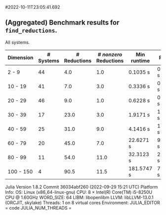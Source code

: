 #2022-10-11T23:05:41.692

## (Aggregated) Benchmark results for `find_reductions`.
All systems.


| Dimension | # Systems | # Reductions | # *nonzero* Reductions | Min runtime | Rutime | Max runtime |
| --------- | --------- | ------------ | ---------------------- |------------ | ------ | ----------- |
| 2 - 9 | 44| 4.0| 1.0| 0.1035 s| 0.0014 s| 0.3022 s|
| 10 - 19 | 41| 7.0| 3.0| 0.3336 s| 0.0147 s| 1.0809 s|
| 20 - 29 | 46| 9.0| 1.0| 0.6228 s| 0.0888 s| 1.6422 s|
| 30 - 39 | 17| 23.0| 3.0| 1.9171 s| 1.1549 s| 5.4313 s|
| 40 - 59 | 25| 31.0| 9.0| 4.1416 s| 1.4771 s| 17.2603 s|
| 60 - 79 | 20| 45.0| 7.0| 22.6271 s| 9.4807 s| 1239.5072 s|
| 80 - 99 | 11| 54.0| 11.0| 32.3123 s| 24.4389 s| 327.6529 s|
| 100 - 150 | 4| 90.5| 11.5| 181.5747 s| 73.608 s| 247.0364 s|

Julia Version 1.8.2
Commit 36034abf260 (2022-09-29 15:21 UTC)
Platform Info:
  OS: Linux (x86_64-linux-gnu)
  CPU: 8 × Intel(R) Core(TM) i5-8250U CPU @ 1.60GHz
  WORD_SIZE: 64
  LIBM: libopenlibm
  LLVM: libLLVM-13.0.1 (ORCJIT, skylake)
  Threads: 1 on 8 virtual cores
Environment:
  JULIA_EDITOR = code
  JULIA_NUM_THREADS = 

